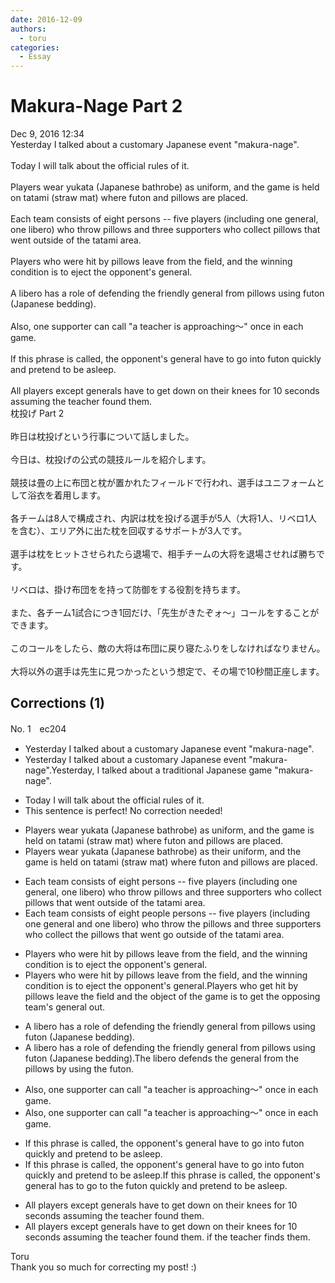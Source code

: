 ```yaml
---
date: 2016-12-09
authors:
  - toru
categories:
  - Essay
---
```


<h1 id="subject_show">Makura-Nage Part 2</h1>
<div class="date">Dec 9, 2016 12:34</div>
<div id="post"><div id="body_show_ori">
Yesterday I talked about a customary Japanese event "makura-nage".<br/><br/>Today I will talk about the official rules of it.<br/><br/>Players wear yukata (Japanese bathrobe) as uniform, and the game is held on tatami (straw mat) where futon and pillows are placed.<br/><br/>Each team consists of eight persons -- five players (including one general, one libero) who throw pillows and three supporters who collect pillows that went outside of the tatami area.<br/><br/>Players who were hit by pillows leave from the field, and the winning condition is to eject the opponent's general.<br/><br/>A libero has a role of defending the friendly general from pillows using futon (Japanese bedding).<br/><br/>Also, one supporter can call "a teacher is approaching～" once in each game.<br/><br/>If this phrase is called, the opponent's general have to go into futon quickly and pretend to be asleep.<br/><br/>All players except generals have to get down on their knees for 10 seconds assuming the teacher found them.
</div></div>

<!-- more -->

<div id="post_ja"><div id="body_show_mo">
枕投げ Part 2<br/><br/>昨日は枕投げという行事について話しました。<br/><br/>今日は、枕投げの公式の競技ルールを紹介します。<br/><br/>競技は畳の上に布団と枕が置かれたフィールドで行われ、選手はユニフォームとして浴衣を着用します。<br/><br/>各チームは8人で構成され、内訳は枕を投げる選手が5人（大将1人、リベロ1人を含む）、エリア外に出た枕を回収するサポートが3人です。<br/><br/>選手は枕をヒットさせられたら退場で、相手チームの大将を退場させれば勝ちです。<br/><br/>リベロは、掛け布団をを持って防御をする役割を持ちます。<br/><br/>また、各チーム1試合につき1回だけ、「先生がきたぞォ～」コールをすることができます。<br/><br/>このコールをしたら、敵の大将は布団に戻り寝たふりをしなければなりません。<br/><br/>大将以外の選手は先生に見つかったという想定で、その場で10秒間正座します。
</div></div>

## Corrections (1)
<div id="block"><div class="first_name"> No. 1　<span class="just_name">ec204</span></div><div id="block2">
<ul class="correction_field">
<li class="incorrect">Yesterday I talked about a customary Japanese event "makura-nage".</li>
<li class="corrected correct">
Yesterday I talked about a customary Japanese event "makura-nage".<span class="f_blue">Yesterday, I talked about a traditional Japanese game "makura-nage".</span>
</li>
</ul>
<ul class="correction_field">
<li class="incorrect">Today I will talk about the official rules of it.</li>
<li class="corrected perfect">This sentence is perfect! No correction needed!</li>
</ul>
<ul class="correction_field">
<li class="incorrect">Players wear yukata (Japanese bathrobe) as uniform, and the game is held on tatami (straw mat) where futon and pillows are placed.</li>
<li class="corrected correct">
Players wear yukata (Japanese bathrobe) as <span class="f_blue">their</span> uniform, and the game is held on tatami (straw mat) where futon and pillows are placed.
</li>
</ul>
<ul class="correction_field">
<li class="incorrect">Each team consists of eight persons -- five players (including one general, one libero) who throw pillows and three supporters who collect pillows that went outside of the tatami area.</li>
<li class="corrected correct">
Each team consists of eight <span class="f_blue">people</span> <span class="sline">persons</span> -- five players (including one general <span class="f_blue">and </span>one libero) who throw <span class="f_blue">the </span>pillows and three supporters who collect <span class="f_blue">the </span>pillows that <span class="sline">went</span> <span class="f_blue">go </span>outside of the tatami area.
</li>
</ul>
<ul class="correction_field">
<li class="incorrect">Players who were hit by pillows leave from the field, and the winning condition is to eject the opponent's general.</li>
<li class="corrected correct">
Players who were hit by pillows leave from the field, and the winning condition is to eject the opponent's general.<span class="f_blue">Players who get hit by pillows leave the field and the object of the game is to get the opposing team's general out.</span>
</li>
</ul>
<ul class="correction_field">
<li class="incorrect">A libero has a role of defending the friendly general from pillows using futon (Japanese bedding).</li>
<li class="corrected correct">
A libero has a role of defending the friendly general from pillows using futon (Japanese bedding).<span class="f_blue">The libero defends the general from the pillows by using the futon.</span>
</li>
</ul>
<ul class="correction_field">
<li class="incorrect">Also, one supporter can call "a teacher is approaching～" once in each game.</li>
<li class="corrected correct">
Also, one supporter can call "a teacher is approaching<span class="sline">～</span>" once in each game.
</li>
</ul>
<ul class="correction_field">
<li class="incorrect">If this phrase is called, the opponent's general have to go into futon quickly and pretend to be asleep.</li>
<li class="corrected correct">
If this phrase is called, the opponent's general have to go into futon quickly and pretend to be asleep.<span class="f_blue">If this phrase is called, the opponent's general has to go to the futon quickly and pretend to be asleep.</span>
</li>
</ul>
<ul class="correction_field">
<li class="incorrect">All players except generals have to get down on their knees for 10 seconds assuming the teacher found them.</li>
<li class="corrected correct">
All players except generals have to get down on their knees for 10 seconds <span class="sline">assuming the teacher found them. </span><span class="f_blue">if the teacher finds them.</span>
</li>
</ul>
</div><div class="name"><span class="just_name">Toru</span><br>
Thank you so much for correcting my post! :)
</div>
</div>
